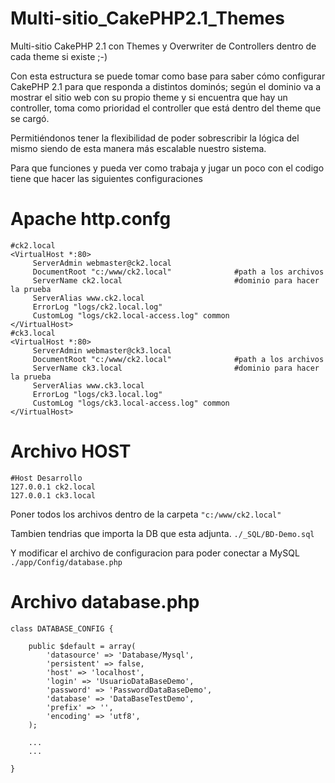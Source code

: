 Multi-sitio_CakePHP2.1_Themes
=============================

Multi-sitio CakePHP 2.1 con Themes y Overwriter de Controllers dentro de cada theme si existe ;-)

Con esta estructura se puede tomar como base para saber cómo configurar CakePHP 2.1 para que responda a distintos dominós; según el dominio va a mostrar el sitio web con su propio theme y si encuentra que hay un controller, toma como prioridad el controller que está dentro del theme que se cargó.

Permitiéndonos tener la flexibilidad de poder sobrescribir la lógica del mismo siendo de esta manera más escalable nuestro sistema.

Para que funciones y pueda ver como trabaja y jugar un poco con el codigo tiene que hacer las siguientes configuraciones

Apache http.confg
=================
    #ck2.local
    <VirtualHost *:80>
         ServerAdmin webmaster@ck2.local
         DocumentRoot "c:/www/ck2.local"              #path a los archivos
         ServerName ck2.local                         #dominio para hacer la prueba
         ServerAlias www.ck2.local
         ErrorLog "logs/ck2.local.log"
         CustomLog "logs/ck2.local-access.log" common
    </VirtualHost>
    #ck3.local
    <VirtualHost *:80>
         ServerAdmin webmaster@ck3.local
         DocumentRoot "c:/www/ck2.local"              #path a los archivos
         ServerName ck3.local                         #dominio para hacer la prueba
         ServerAlias www.ck3.local
         ErrorLog "logs/ck3.local.log"
         CustomLog "logs/ck3.local-access.log" common
    </VirtualHost>

Archivo HOST
============
    #Host Desarrollo
    127.0.0.1 ck2.local
    127.0.0.1 ck3.local

Poner todos los archivos dentro de la carpeta `"c:/www/ck2.local"`

Tambien tendrias que importa la DB que esta adjunta.
`./_SQL/BD-Demo.sql`

Y modificar el archivo de configuracion para poder conectar a MySQL
`./app/Config/database.php`

Archivo database.php
====================

    class DATABASE_CONFIG {
    
        public $default = array(
    		'datasource' => 'Database/Mysql',
    		'persistent' => false,
    		'host' => 'localhost',
    		'login' => 'UsuarioDataBaseDemo',
    		'password' => 'PasswordDataBaseDemo',
    		'database' => 'DataBaseTestDemo',
    		'prefix' => '',
    		'encoding' => 'utf8',
    	);
        
        ...
        ...
        
    }


